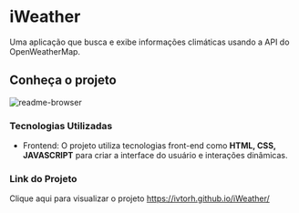 # iWeather
 Uma aplicação que busca e exibe informações climáticas usando a API do OpenWeatherMap.

## Conheça o projeto
![readme-browser](https://github.com/ivitorh/iWeather/assets/78832973/77ca5181-3eda-4431-9034-0ae267e3d118)

### Tecnologias Utilizadas
* Frontend: O projeto utiliza tecnologias front-end como **HTML, CSS, JAVASCRIPT** para criar a interface do usuário e interações dinâmicas.

### Link do Projeto
Clique aqui para visualizar o projeto <https://ivtorh.github.io/iWeather/>
